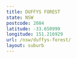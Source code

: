 ```yaml
---
title: DUFFYS FOREST
state: NSW
postcode: 2084
latitude: -33.650999
longitude: 151.216929
url: /nsw/duffys-forest/
layout: suburb
---
```

